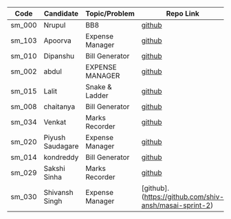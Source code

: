 | Code   | Candidate             | Topic/Problem         | Repo Link                                                    |
| ------ | --------------------- | --------------------- | ------------------------------------------------------------ |
| sm_000 | Nrupul                | BB8                   | [github](https://github.com/nrupuld/masai-sprint-1)          |
|sm_103  | Apoorva               | Expense Manager       | [github](https://github.com/krsnaapoorv/projects/tree/master/week_4) |
| sm_010 | Dipanshu              | Bill Generator        | [github](https://github.com/dipanshusabharwal/masai-sprint-2)|
| sm_002 | abdul                 |EXPENSE MANAGER 	     | [github](https://github.com/abduljabbarpeer/masai-sprint-2)  |
| sm_015 | Lalit                 | Snake & Ladder 	     | [github](https://github.com/lalitsheoran/masai-sprint-2)     |
| sm_008 | chaitanya             | Bill Generator        | [github](https://github.com/nvchaitanya/masai-sprint-2)          |
| sm_034 | Venkat                | Marks Recorder        | [github](https://github.com/Venkatasubbu913/masai-week-4/tree/master/week_4) |
| sm_020 | Piyush Saudagare      | Expense Manager       | [github](https://github.com/piush2611/masai_sprint_2)        |
| sm_014 | kondreddy		 | Bill Generator	 | [github](https://github.com/gangireddy4712/masai-week-4/tree/master/project.md)
| sm_029 | Sakshi Sinha          | Marks Recorder	  | [github](https://sakshisinha.github.io/masai-sprint-2/)
| sm_030 | Shivansh Singh        | Expense Manager  | [github].(https://github.com/shiv-ansh/masai-sprint-2)              |
